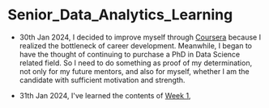 # Senior_Data_Analytics_Learning

- 30th Jan 2024, I decided to improve myself through [Coursera](https://www.coursera.org/user/1e6ed734d0da29792d5d11b1c92b623c) because I realized the bottleneck of career development.
  Meanwhile, I began to have the thought of continuing to purchase a PhD in Data Science related field. So I need to do something as proof of my determination, not only for my future mentors, and also for myself, whether I am the candidate with sufficient motivation and strength.

- 31th Jan 2024, I've learned the contents of [Week 1](https://github.com/ZsyRock/IBM-Data-Analyst-Professional-Certificate/blob/main/Week1-What-is-Data-Analytics.md), 
